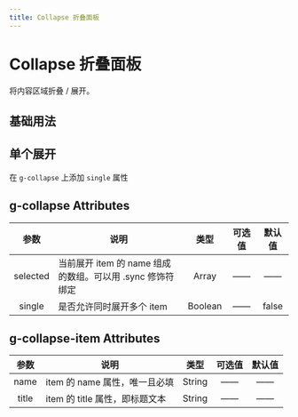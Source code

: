 ```yaml
---
title: Collapse 折叠面板
---
```


# Collapse 折叠面板

将内容区域折叠 / 展开。

## 基础用法

<ClientOnly>
  <collapse-demo1></collapse-demo1>
</ClientOnly>

## 单个展开
在 `g-collapse` 上添加 `single` 属性

## g-collapse Attributes

参数 | 说明 | 类型 | 可选值 | 默认值
:-:| - | :-: | :-: | :-: 
selected | 当前展开 item 的 name 组成的数组。可以用 .sync 修饰符绑定 | Array | —— | ——
single | 是否允许同时展开多个 item | Boolean | —— | false

## g-collapse-item Attributes

参数 | 说明 | 类型 | 可选值 | 默认值
:-:| - | :-: | :-: | :-: 
name | item 的 name 属性，唯一且必填 | String | —— | ——
title | item 的 title 属性，即标题文本 | String | —— | ——
